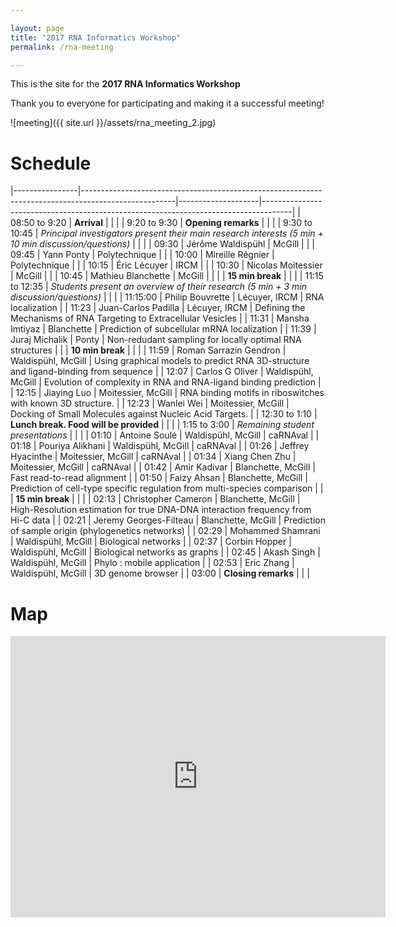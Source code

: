 ```yaml
---

layout: page
title: "2017 RNA Informatics Workshop"
permalink: /rna-meeting

---
```


This is the site for the **2017 RNA Informatics Workshop** 

Thank you to everyone for participating and making it a successful meeting!

![meeting]({{ site.url  }}/assets/rna_meeting_2.jpg)

<h1 class="page-heading"> Schedule </h1>

<style>
table {
    border-collapse: collapse;
    width: 100%;
}

th, td {
    text-align: left;
    padding: 8px;
}

tr:nth-child(odd){background-color: #f2f2f2}
</style>

|----------------|-----------------------------------------------------------------------------------------------------|--------------------|-------------------------------------------------------------------------------------| 
| 08:50 to 9:20  | **Arrival**                                                                                             |                    |                                                                                     | 
| 9:20 to 9:30   | **Opening remarks**                                                                                     |                    |                                                                                     | 
| 9:30 to 10:45  | *Principal investigators present their main research interests (5 min + 10 min discussion/questions)* |                    |                                                                                     | 
| 09:30          | Jérôme Waldispühl                                                                                   | McGill             |                                                                                     | 
| 09:45          | Yann Ponty                                                                                          | Polytechnique      |                                                                                     | 
| 10:00          | Mireille Régnier                                                                                    | Polytechnique      |                                                                                     | 
| 10:15          | Éric Lécuyer                                                                                        | IRCM               |                                                                                     | 
| 10:30          | Nicolas Moitessier                                                                                  | McGill             |                                                                                     | 
| 10:45          | Mathieu Blanchette                                                                                  | McGill             |                                                                                     | 
|                | **15 min break**                                                                                        |                    |                                                                                     | 
| 11:15 to 12:35 | *Students present an overview of their research (5 min + 3 min discussion/questions)*                 |                    |                                                                                     | 
| 11:15:00       | Philip Bouvrette                                                                                    | Lécuyer, IRCM      | RNA localization                                                                    | 
| 11:23          | Juan-Carlos Padilla                                                                                 | Lécuyer, IRCM      | Defining the Mechanisms of RNA Targeting to Extracellular Vesicles                  | 
| 11:31          | Mansha Imtiyaz                                                                                      | Blanchette         | Prediction of subcellular mRNA localization                                         | 
| 11:39          | Juraj Michalik                                                                                      | Ponty              | Non-redudant sampling for locally optimal RNA structures                            | 
|                | **10 min break**                                                                                        |                    |                                                                                     | 
| 11:59          |   Roman Sarrazin Gendron                                                                                     | Waldispühl, McGill | Using graphical models to predict RNA 3D-structure and ligand-binding from sequence                                                                            | 
| 12:07          |  Carlos G Oliver                                                                                  | Waldispühl, McGill | Evolution of complexity in RNA and RNA-ligand binding prediction                                                                            | 
| 12:15          | Jiaying Luo                                                                                   | Moitessier, McGill | RNA binding motifs in riboswitches with known 3D structure.                                                                            | 
| 12:23          | Wanlei Wei                                                                                      | Moitessier, McGill | Docking of Small Molecules against Nucleic Acid Targets.                                                                             | 
| 12:30 to 1:10  | **Lunch break. Food will be provided**                                                                  |                    |                                                                                     | 
| 1:15 to 3:00       | *Remaining student presentations*                                                                     |                    |                                                                                     | 
| 01:10          |    Antoine Soulé                                                                            | Waldispühl, McGill | caRNAval | 
| 01:18          | Pouriya Alikhani                                                                                     | Waldispühl, McGill | caRNAval                    | 
| 01:26          |    Jeffrey Hyacinthe                                                                                      | Moitessier, McGill | caRNAval                         | 
| 01:34          |    Xiang Chen Zhu                                                                                       | Moitessier, McGill | caRNAval                            | 
| 01:42          | Amir Kadivar                                                                                        | Blanchette, McGill | Fast read-to-read alignment                                                         | 
| 01:50          | Faizy Ahsan                                                                                         | Blanchette, McGill | Prediction of cell-type specific regulation from multi-species comparison           | 
|                | **15 min break**                                                                                        |                    |                                                                                     | 
| 02:13          | Christopher Cameron                                                                                 | Blanchette, McGill | High-Resolution estimation for true DNA-DNA interaction frequency from Hi-C data    | 
| 02:21          | Jeremy Georges-Filteau                                                                              | Blanchette, McGill | Prediction of sample origin (phylogenetics networks)                                | 
| 02:29          | Mohammed Shamrani                                                                                   | Waldispühl, McGill | Biological networks                                                                 | 
| 02:37          | Corbin Hopper                                                                                       | Waldispühl, McGill | Biological networks as graphs                                                       | 
| 02:45          | Akash Singh                                                                                         | Waldispühl, McGill | Phylo : mobile application                                                          | 
| 02:53          | Eric Zhang                                                                                          | Waldispühl, McGill | 3D genome browser                                                                   | 
| 03:00          | **Closing remarks**                                                                                     |                    |                                                                                     | 




<h1 class="page-heading"> Map </h1>



<iframe src="https://www.google.com/maps/embed?pb=!1m18!1m12!1m3!1d1176.4867019571768!2d-73.58012838649393!3d45.507570734521835!2m3!1f0!2f0!3f0!3m2!1i1024!2i768!4f13.1!3m3!1m2!1s0x4cc91a3829eadafd%3A0x304925aa0c44027d!2sTrottier+Bldg%2C+3630+University+St%2C+Montreal%2C+QC+H3A+2B2!5e0!3m2!1sen!2sca!4v1498238623072" width="600" height="450" frameborder="0" style="border:0" allowfullscreen></iframe>

